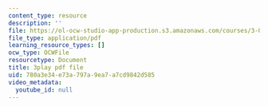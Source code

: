 ```yaml
---
content_type: resource
description: ''
file: https://ol-ocw-studio-app-production.s3.amazonaws.com/courses/3-091-introduction-to-solid-state-chemistry-fall-2018/780a3e34e73a797a9ea7a7cd9842d585_QyElbUb1QjI.pdf
file_type: application/pdf
learning_resource_types: []
ocw_type: OCWFile
resourcetype: Document
title: 3play pdf file
uid: 780a3e34-e73a-797a-9ea7-a7cd9842d585
video_metadata:
  youtube_id: null
---
```

